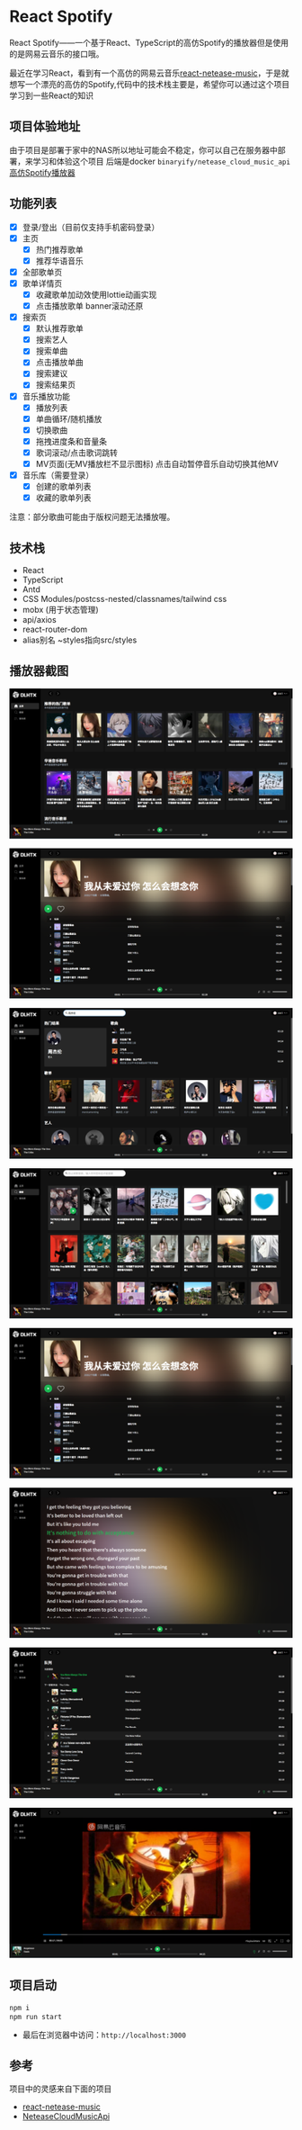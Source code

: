 # React Spotify
React Spotify——一个基于React、TypeScript的高仿Spotify的播放器但是使用的是网易云音乐的接口哦。

最近在学习React，看到有一个高仿的网易云音乐[react-netease-music](https://github.com/uniquemo/react-netease-music)，于是就想写一个漂亮的高仿的Spotify,代码中的技术栈主要是，希望你可以通过这个项目学习到一些React的知识


## 项目体验地址
由于项目是部署于家中的NAS所以地址可能会不稳定，你可以自己在服务器中部署，来学习和体验这个项目
后端是docker `binaryify/netease_cloud_music_api`
[高仿Spotify播放器](http://www.dlhtx.top:8090)

## 功能列表
- [x] 登录/登出（目前仅支持手机密码登录）
- [x] 主页
  - [x] 热门推荐歌单
  - [x] 推荐华语音乐
- [x] 全部歌单页
- [x] 歌单详情页
  - [x] 收藏歌单加动效使用lottie动画实现
  - [x] 点击播放歌单 banner滚动还原
- [x] 搜索页
  - [x] 默认推荐歌单
  - [x] 搜索艺人
  - [x] 搜索单曲
  - [x] 点击播放单曲
  - [x] 搜索建议
  - [x] 搜索结果页
- [x] 音乐播放功能
  - [x] 播放列表
  - [x] 单曲循环/随机播放
  - [x] 切换歌曲
  - [x] 拖拽进度条和音量条
  - [x] 歌词滚动/点击歌词跳转
  - [x] MV页面(无MV播放栏不显示图标) 点击自动暂停音乐自动切换其他MV
- [x] 音乐库（需要登录）
  - [x] 创建的歌单列表
  - [x] 收藏的歌单列表

注意：部分歌曲可能由于版权问题无法播放喔。

## 技术栈
- React
- TypeScript
- Antd
- CSS Modules/postcss-nested/classnames/tailwind css
- mobx (用于状态管理)
- api/axios
- react-router-dom
- alias别名 ~styles指向src/styles

## 播放器截图
![首页](./screenshot/首页.png)

![歌单详情页](./screenshot/歌单详情页.png)

![搜索详情页](./screenshot/搜索详情页.png)

![搜索推荐页](./screenshot/搜索推荐页.png)

![歌单详情页](./screenshot/歌单详情页.png)

![歌词页](./screenshot/歌词页.png)

![队列页](./screenshot/队列页.png)

![MV](./screenshot/MV.png)


## 项目启动
```
npm i 
npm run start
```
- 最后在浏览器中访问：`http://localhost:3000`

## 参考
项目中的灵感来自下面的项目
- [react-netease-music](https://github.com/uniquemo/react-netease-music)
- [NeteaseCloudMusicApi](https://binaryify.github.io/NeteaseCloudMusicApi)

